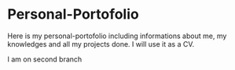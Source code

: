 # Personal-Portofolio
Here is my personal-portofolio including informations about me, my knowledges and all my projects done.
I will use it as a CV.

I am on second branch
